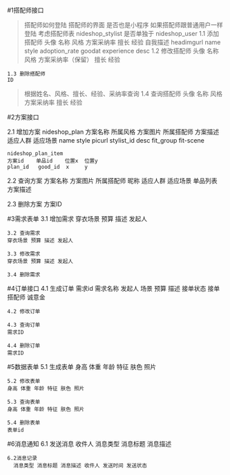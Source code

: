 #1搭配师接口
  > 搭配师如何登陆 搭配师的界面 是否也是小程序
  > 如果搭配师跟普通用户一样登陆
  > 考虑搭配师表 nideshop_stylist 是否单独于 nideshop_user
	1.1 添加搭配师
    头像        名称   风格    方案采纳率       擅长      经验          自我描述
    headimgurl  name  style  adoption_rate  goodat    experience   desc
	1.2 修改搭配师
    头像 名称 风格 方案采纳率（保留） 擅长  经验

	1.3 删除搭配师
    ID

  > 根据姓名、风格、擅长、经验、采纳率查询
	1.4 查询搭配师
    头像 名称  风格 方案采纳率 擅长 经验 

#2方案接口

  2.1 增加方案
    nideshop_plan
    方案名称 所属风格  方案图片  所属搭配师   方案描述  适应人群    适应场景
    name    style   picurl  stylist_id  desc     fit_group  fit-scene

    nideshop_plan_item
    方案id    单品id    位置x  位置y
    plan_id   good_id  x     y

  2.2 查询方案
    方案名称 方案图片 所属搭配师 昵称 适应人群 适应场景
    单品列表 方案描述

  2.3 删除方案
    方案ID
	    
#3需求表单
  3.1 增加需求
    穿衣场景 预算 描述 发起人 

	3.2 查询需求
    穿衣场景 预算 描述 发起人 

	3.3 修改需求
    穿衣场景 预算 描述 发起人 

	3.4 删除需求

#4订单接口
	4.1 生成订单
    需求id 需求名称 发起人 场景 预算 描述 接单状态 接单搭配师 诚意金 
	
	4.2 修改订单

	4.3 查询订单
    需求ID

	4.4 删除订单
    需求ID

#5数据表单
	5.1 生成表单 
    身高 体重 年龄 特征 肤色 照片

 	5.2 修改表单
    身高 体重 年龄 特征 肤色 照片

	5.3 查询表单
    身高 体重 年龄 特征 肤色 照片

	5.4 删除表单
    表单id



#6消息通知
	6.1 发送消息
	  收件人 消息类型 消息标题 消息描述 

	6.2消息记录
	  消息类型 消息标题 消息描述 收件人 发送时间 发送状态







